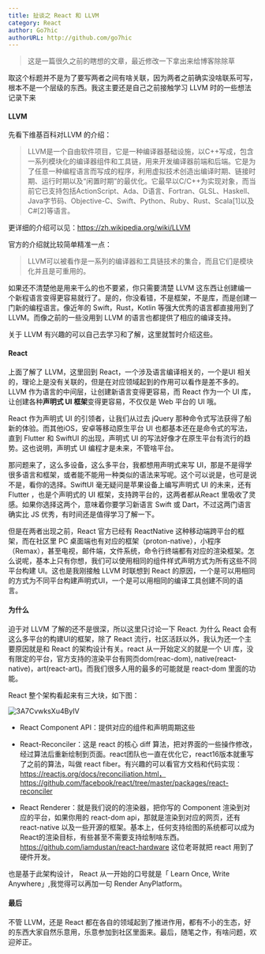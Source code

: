 ```yaml
---
title: 扯谈之 React 和 LLVM
category: React
author: Go7hic
authorURL: http://github.com/go7hic
---
```

> 这是一篇很久之前的瞎想的文章，最近修改一下拿出来给博客除除草

取这个标题并不是为了要写两者之间有啥关联，因为两者之前确实没啥联系可写，根本不是一个层级的东西。我这主要还是自己之前接触学习 LLVM 时的一些想法记录下来
<!--truncate-->
#### LLVM
先看下维基百科对LLVM 的介绍：
> LLVM是一个自由软件项目，它是一种编译器基础设施，以C++写成，包含一系列模块化的编译器组件和工具链，用来开发编译器前端和后端。它是为了任意一种编程语言而写成的程序，利用虚拟技术创造出编译时期、链接时期、运行时期以及“闲置时期”的最优化。它最早以C/C++为实现对象，而当前它已支持包括ActionScript、Ada、D语言、Fortran、GLSL、Haskell、Java字节码、Objective-C、Swift、Python、Ruby、Rust、Scala[1]以及C#[2]等语言。

更详细的介绍可以见：https://zh.wikipedia.org/wiki/LLVM

官方的介绍就比较简单精准一点：
> LLVM可以被看作是一系列的编译器和工具链技术的集合，而且它们是模块化并且是可重用的。

如果还不清楚他是用来干么的也不要紧，你只需要清楚 LLVM 这东西让创建编一个新程语言变得更容易就行了。是的，你没看错，不是框架，不是库，而是创建一门新的编程语言。像近年的 Swift，Rust，Kotlin 等强大优秀的语言都直接用到了 LLVM。而像之前的一些没用到 LLVM 的语言也都提供了相应的编译支持。

关于 LLVM 有兴趣的可以自己去学习和了解，这里就暂时介绍这些。

#### React

上面了解了 LLVM，这里回到 React，一个涉及语言编译相关的，一个是UI 相关的，理论上是没有关联的，但是在对应领域起到的作用可以看作是差不多的。LLVM 作为语言的中间层，让创建新语言变得更容易，而 React 作为一个 UI 库，让创建各种**声明式 UI 框架**变得更容易，不仅仅是 Web 平台的 UI 哦。

React 作为声明式 UI 的引领者，让我们从过去 jQuery 那种命令式写法获得了船新的体验。而其他iOS，安卓等移动原生平台 UI 也都基本还在是命令式的写法，直到 Flutter 和 SwiftUI 的出现，声明式 UI 的写法好像才在原生平台有流行的趋势。这也说明，声明式 UI 编程才是未来，不管啥平台。

那问题来了，这么多设备，这么多平台，我都想用声明式来写 UI，那是不是得学很多语言和框架，或者能不能用一种类似的语法来写呢。这个可以说是，也可是说不是，看你的选择。SwiftUI 毫无疑问是苹果设备上编写声明式 UI 的未来，还有 Flutter ，也是个声明式的 UI 框架，支持跨平台的，这两者都从React 里吸收了灵感。如果你选择这两个，意味着你要学习新语言 Swift 或 Dart，不过这两门语言确实比 JS 优秀，有时间还是值得学习了解一下。

但是在两者出现之前，React 官方已经有 ReactNative 这种移动端跨平台的框架，而在社区里 PC 桌面端也有对应的框架（proton-native），小程序（Remax），甚至电视，邮件端，文件系统，命令行终端都有对应的渲染框架。怎么说呢，基本上只有你想，我们可以使用相同的组件样式声明方式为所有这些不同平台构建 UI。这也是我刚接触 LLVM 时联想到 React 的原因，一个是可以用相同的方式为不同平台构建声明式UI，一个是可以用相同的编译工具创建不同的语言。

#### 为什么
迫于对 LLVM 了解的还不是很深，所以这里只讨论一下 React.
为什么 React 会有这么多平台的构建UI的框架，除了 React 流行，社区活跃以外，我认为还一个主要原因就是和 React 的架构设计有关。react 从一开始定义的就是一个 UI 库，没有限定的平台，官方支持的渲染平台有网页dom(reac-dom), native(react-native)，art(react-art)。而我们很多人用的最多的可能就是 react-dom 里面的功能。

React 整个架构看起来有三大块，如下图：

![3A7CvwksXu4ByIV](https://i.loli.net/2019/12/28/3A7CvwksXu4ByIV.png)

- React Component API：提供对应的组件和声明周期这些

- React-Reconciler：这是 react 的核心 diff 算法，把对界面的一些操作修改，经过算法后重新绘制到页面。react团队也一直在优化它，react16版本就重写了之前的算法，叫做 react fiber。有兴趣的可以看官方文档和代码实现：https://reactjs.org/docs/reconciliation.html，
https://github.com/facebook/react/tree/master/packages/react-reconciler
- React Renderer：就是我们说的的渲染器，把你写的 Component 渲染到对应的平台，如果你用的 react-dom api，那就是渲染到对应的网页，还有 react-native 以及一些开源的框架。基本上，任何支持绘图的系统都可以成为React的渲染目标，有些甚至不需要支持绘制啥东西。https://github.com/iamdustan/react-hardware 这位老哥就把 react 用到了硬件开发。

也是基于此架构设计， React 从一开始的口号就是「 Learn Once, Write Anywhere」,我觉得可以再加一句 Render AnyPlatform。

#### 最后

不管 LLVM，还是 React 都在各自的领域起到了推进作用，都有不小的生态，好的东西大家自然乐意用，乐意参加到社区里面来。最后，随笔之作，有啥问题，欢迎斧正。